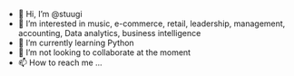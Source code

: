 - 👋 Hi, I’m @stuugi
- 👀 I’m interested in music, e-commerce, retail, leadership, management, accounting, Data analytics, business intelligence
- 🌱 I’m currently learning Python
- 💞️ I’m not looking to collaborate at the moment
- 📫 How to reach me ...

<!---
stuugi/stuugi is a ✨ special ✨ repository because its `README.md` (this file) appears on your GitHub profile.
You can click the Preview link to take a look at your changes.
--->
